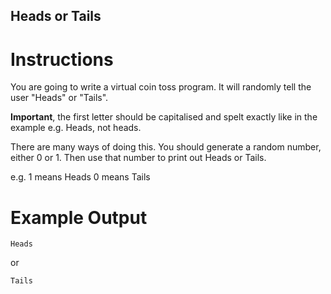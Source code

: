## Heads or Tails

# Instructions

You are going to write a virtual coin toss program. It will randomly tell the user "Heads" or "Tails". 

**Important**, the first letter should be capitalised and spelt exactly like in the example e.g. Heads, not heads.

There are many ways of doing this. You should generate a random number, either 0 or 1. Then use that number to print out Heads or Tails.

e.g.
1 means Heads
0 means Tails 

# Example Output

```
Heads
```

or

```
Tails
```